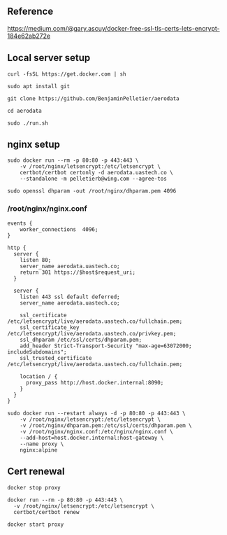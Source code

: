 ## Reference
https://medium.com/@gary.ascuy/docker-free-ssl-tls-certs-lets-encrypt-184e62ab272e

## Local server setup

```shell
curl -fsSL https://get.docker.com | sh
```
```shell
sudo apt install git
```

```shell
git clone https://github.com/BenjaminPelletier/aerodata
```

```shell
cd aerodata
```

```shell
sudo ./run.sh
```

## nginx setup

```shell
sudo docker run --rm -p 80:80 -p 443:443 \
    -v /root/nginx/letsencrypt:/etc/letsencrypt \
    certbot/certbot certonly -d aerodata.uastech.co \
    --standalone -m pelletierb@wing.com --agree-tos
```

```shell
sudo openssl dhparam -out /root/nginx/dhparam.pem 4096
```

### /root/nginx/nginx.conf

```
events {
    worker_connections  4096;
}

http {
  server {
    listen 80;
    server_name aerodata.uastech.co;
    return 301 https://$host$request_uri;
  }

  server {
    listen 443 ssl default deferred;
    server_name aerodata.uastech.co;

    ssl_certificate      /etc/letsencrypt/live/aerodata.uastech.co/fullchain.pem;
    ssl_certificate_key  /etc/letsencrypt/live/aerodata.uastech.co/privkey.pem;
    ssl_dhparam /etc/ssl/certs/dhparam.pem;
    add_header Strict-Transport-Security "max-age=63072000; includeSubdomains";  
    ssl_trusted_certificate /etc/letsencrypt/live/aerodata.uastech.co/fullchain.pem;

    location / {
      proxy_pass http://host.docker.internal:8090;
    }
  }
}
```

```shell
sudo docker run --restart always -d -p 80:80 -p 443:443 \
    -v /root/nginx/letsencrypt:/etc/letsencrypt \
    -v /root/nginx/dhparam.pem:/etc/ssl/certs/dhparam.pem \
    -v /root/nginx/nginx.conf:/etc/nginx/nginx.conf \
    --add-host=host.docker.internal:host-gateway \
    --name proxy \
    nginx:alpine
```

## Cert renewal

```shell
docker stop proxy
```

```shell
docker run --rm -p 80:80 -p 443:443 \
  -v /root/nginx/letsencrypt:/etc/letsencrypt \
  certbot/certbot renew
```

```shell
docker start proxy
```
